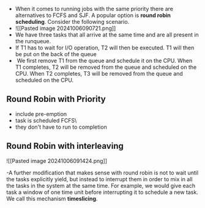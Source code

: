 - When it comes to running jobs with the same priority there are alternatives to FCFS and SJF. A popular option is **round robin scheduling**. Consider the following scenario.
- ![[Pasted image 20241006090721.png]]
- We have three tasks that all arrive at the same time and are all present in the runqueue.
- If T1 has to wait for I/O operation, T2 will then be executed. T1 will then be put on the back of the queue 
-  We first remove T1 from the queue and schedule it on the CPU. When T1 completes, T2 will be removed from the queue and scheduled on the CPU. When T2 completes, T3 will be removed from the queue and scheduled on the CPU. 
## Round Robin with Priority 
- include pre-emption
- task is scheduled FCFS\
- they don't have to run to completion 

## Round Robin with interleaving
![[Pasted image 20241006091424.png]]

-A further modification that makes sense with round robin is not to wait until the tasks explicitly yield, but instead to interrupt them in order to mix in all the tasks in the system at the same time. For example, we would give each task a window of one time unit before interrupting it to schedule a new task. We call this mechanism **timeslicing**.
